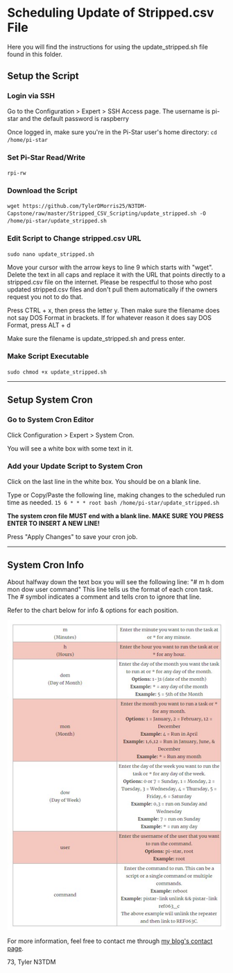 # Scheduling Update of Stripped.csv File

Here you will find the instructions for using the update_stripped.sh file found in this folder.

## Setup the Script

### Login via SSH
Go to the Configuration > Expert > SSH Access page. 
The username is pi-star and the default password is raspberry

Once logged in, make sure you're in the Pi-Star user's home directory:
`cd /home/pi-star`

### Set Pi-Star Read/Write
`rpi-rw`

### Download the Script
`wget https://github.com/TylerDMorris25/N3TDM-Capstone/raw/master/Stripped_CSV_Scripting/update_stripped.sh -O /home/pi-star/update_stripped.sh`

### Edit Script to Change stripped.csv URL
`sudo nano update_stripped.sh`

Move your cursor with the arrow keys to line 9 which starts with "wget". Delete the text in all caps and replace it with the URL that points directly to a stripped.csv file on the internet. Please be respectful to those who post updated stripped.csv files and don't pull them automatically if the owners request you not to do that.

Press CTRL + x, then press the letter y.
Then make sure the filename does not say DOS Format in brackets.
If for whatever reason it does say DOS Format, press ALT + d

Make sure the filename is update_stripped.sh and press enter. 

### Make Script Executable
`sudo chmod +x update_stripped.sh`

___

## Setup System Cron

### Go to System Cron Editor
Click Configuration > Expert > System Cron.

You will see a white box with some text in it.

### Add your Update Script to System Cron
Click on the last line in the white box. You should be on a blank line.

Type or Copy/Paste the following line, making changes to the scheduled run time as needed.
`15 6 * * * root bash /home/pi-star/update_stripped.sh`

**The system cron file MUST end with a blank line. MAKE SURE YOU PRESS ENTER TO INSERT A NEW LINE!**

Press "Apply Changes" to save your cron job.

___

## System Cron Info
About halfway down the text box you will see the following line:
"# m h dom mon dow user command"
   This line tells us the format of each cron task. The # symbol indicates a comment and tells cron to ignore that line.
   
Refer to the chart below for info & options for each position.

![System Cron Options Chart](https://github.com/TylerDMorris25/N3TDM-Capstone/raw/master/images/cron_options.jpg "System Cron Options")

For more information, feel free to contact me through [my blog's contact page](https://n3tdm.tdmorris.com/contact/).

73,
Tyler N3TDM